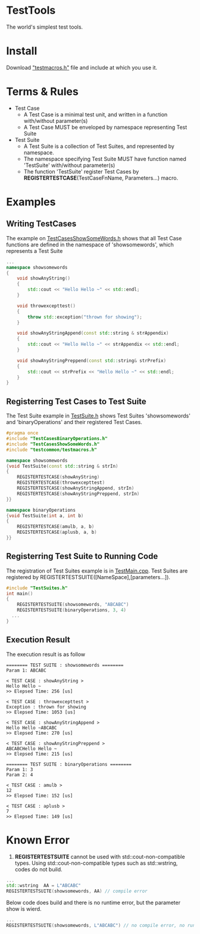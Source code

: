 # TestTools
The world's simplest test tools.

# Install
Download ["testmacros.h"](https://github.com/QUOPA/TestTools/blob/main/src/testcommon/testmacros.h) file and include at which you use it.

# Terms & Rules
* Test Case
  * A Test Case is a minimal test unit, and written in a function with/without parameter(s)
  * A Test Case MUST be enveloped by namespace representing Test Suite
* Test Suite
  * A Test Suite is a collection of Test Suites, and represented by namespace. 
  * The namespace specifying Test Suite MUST have function named 'TestSuite' with/without parameter(s)
  * The function 'TestSuite' register Test Cases by **REGISTERTESTCASE**(TestCaseFnName, Parameters...) macro.

# Examples
## Writing TestCases
The example on [TestCasesShowSomeWords.h](https://github.com/QUOPA/TestTools/blob/main/src/TestOfTest/TestCasesShowSomeWords.h) shows that all Test Case functions are defined in the namespace of 'showsomewords', which represents a Test Suite
```c++
...
namespace showsomewords
{
	void showAnyString()
	{
		std::cout << "Hello Hello ~" << std::endl;
	}

	void throwexcepttest()
	{
		throw std::exception("thrown for showing");
	}

	void showAnyStringAppend(const std::string & strAppendix)
	{
		std::cout << "Hello Hello ~" << strAppendix << std::endl;
	}

	void showAnyStringPreppend(const std::string& strPrefix)
	{
		std::cout << strPrefix << "Hello Hello ~" << std::endl;
	}
}
```
## Registerring Test Cases to Test Suite
The Test Suite example in [TestSuite.h](https://github.com/QUOPA/TestTools/blob/main/src/TestOfTest/TestSuites.h) shows Test Suites 'showsomewords' and 'binaryOperations' and their registered Test Cases.
```c++
#pragma once
#include "TestCasesBinaryOperations.h"
#include "TestCasesShowSomeWords.h"
#include "testcommon/testmacros.h"

namespace showsomewords 
{void TestSuite(const std::string & strIn)
{
	REGISTERTESTCASE(showAnyString)
	REGISTERTESTCASE(throwexcepttest)
	REGISTERTESTCASE(showAnyStringAppend, strIn)
	REGISTERTESTCASE(showAnyStringPreppend, strIn)
}}

namespace binaryOperations
{void TestSuite(int a, int b)
{
	REGISTERTESTCASE(amulb, a, b)
	REGISTERTESTCASE(aplusb, a, b)
}}
```
## Registerring Test Suite to Running Code
The registration of Test Suites example is in [TestMain.cpp](https://github.com/QUOPA/TestTools/blob/main/src/TestOfTest/TestMain.cpp). Test Suites are registered by REGISTERTESTSUITE([NameSpace],[parameters...]).
```c++
#include "TestSuites.h"
int main()
{
	REGISTERTESTSUITE(showsomewords, "ABCABC")
	REGISTERTESTSUITE(binaryOperations, 3, 4)
  ...
}
```
## Execution Result
The execution result is as follow
```
======== TEST SUITE : showsomewords ========
Param 1: ABCABC

< TEST CASE : showAnyString >
Hello Hello ~
>> Elepsed Time: 256 [us]

< TEST CASE : throwexcepttest >
Exception : thrown for showing
>> Elepsed Time: 1053 [us]

< TEST CASE : showAnyStringAppend >
Hello Hello ~ABCABC
>> Elepsed Time: 270 [us]

< TEST CASE : showAnyStringPreppend >
ABCABCHello Hello ~
>> Elepsed Time: 215 [us]

======== TEST SUITE : binaryOperations ========
Param 1: 3
Param 2: 4

< TEST CASE : amulb >
12
>> Elepsed Time: 152 [us]

< TEST CASE : aplusb >
7
>> Elepsed Time: 149 [us]
```

# Known Error
1. **REGISTERTESTSUITE** cannot be used with std::cout-non-compatible types.
Using std::cout-non-compatible types such as std::wstring, codes do not build.
```c++
...
std::wstring  AA = L"ABCABC"
REGISTERTESTSUITE(showsomewords, AA) // compile error
```
Below code does build and there is no runtime error, but the parameter show is wierd.
```c++
...
REGISTERTESTSUITE(showsomewords, L"ABCABC") // no compile error, no runtime error but parameter list show seems wierd.
```


